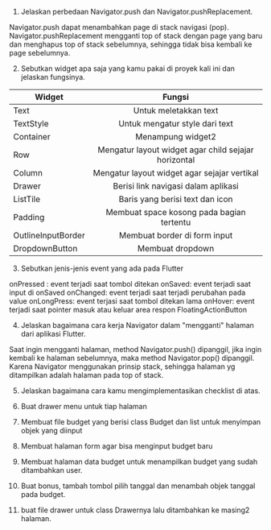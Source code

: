 1. Jelaskan perbedaan Navigator.push dan Navigator.pushReplacement.

Navigator.push dapat menambahkan page di stack navigasi (pop).
Navigator.pushReplacement mengganti top of stack dengan page yang baru dan menghapus top of stack sebelumnya, sehingga tidak bisa kembali ke page sebelumnya.

2.  Sebutkan widget apa saja yang kamu pakai di proyek kali ini dan jelaskan fungsinya.

| Widget | Fungsi |
| ----------- | :---------: |
| Text | Untuk meletakkan text |
| TextStyle | Untuk mengatur style dari text |
| Container | Menampung widget2 |
| Row | Mengatur layout widget agar child sejajar horizontal|
| Column | Mengatur layout widget agar sejajar vertikal |
| Drawer | Berisi link navigasi dalam aplikasi |
| ListTile | Baris yang berisi text dan icon |
| Padding | Membuat space kosong pada bagian tertentu |
| OutlineInputBorder | Membuat border di form input |
| DropdownButton | Membuat dropdown |

3. Sebutkan jenis-jenis event yang ada pada Flutter 

onPressed : event terjadi saat tombol ditekan
onSaved: event terjadi saat input di onSaved
onChanged: event terjadi saat terjadi perubahan pada value
onLongPress: event terjasi saat tombol ditekan lama
onHover: event terjadi saat pointer masuk atau keluar area respon FloatingActionButton

4. Jelaskan bagaimana cara kerja Navigator dalam "mengganti" halaman dari aplikasi Flutter.

Saat ingin mengganti halaman, method Navigator.push() dipanggil, 
jika ingin kembali ke halaman sebelumnya, maka method Navigator.pop() dipanggil.
Karena Navigator menggunakan prinsip stack, sehingga halaman yg ditampilkan adalah halaman pada top of stack.

5. Jelaskan bagaimana cara kamu mengimplementasikan checklist di atas.

1. Buat drawer menu untuk tiap halaman
2. Membuat file budget yang berisi class Budget dan list untuk menyimpan objek yang diinput
3. Membuat halaman form agar bisa menginput budget baru
4. Membuat halaman data budget untuk menampilkan budget yang sudah ditambahkan user.
5. Buat bonus, tambah tombol pilih tanggal dan menambah objek tanggal pada budget.
6. buat file drawer untuk class Drawernya lalu ditambahkan ke masing2 halaman.